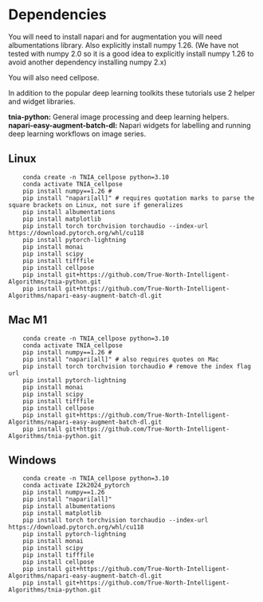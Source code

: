 # Dependencies

You will need to install napari and for augmentation you will need albumentations library.  Also explicitly install numpy 1.26.  (We have not tested with numpy 2.0 so it is a good idea to explicitly install numpy 1.26 to avoid another dependency installing numpy 2.x)

You will also need cellpose.  

In addition to the popular deep learning toolkits these tutorials use 2 helper and widget libraries.  

**tnia-python:** General image processing and deep learning helpers.  
**napari-easy-augment-batch-dl:**  Napari widgets for labelling and running deep learning workflows on image series.  

## Linux

```
    conda create -n TNIA_cellpose python=3.10
    conda activate TNIA_cellpose
    pip install numpy==1.26 # 
    pip install "napari[all]" # requires quotation marks to parse the square brackets on Linux, not sure if generalizes
    pip install albumentations
    pip install matplotlib
    pip install torch torchvision torchaudio --index-url https://download.pytorch.org/whl/cu118
    pip install pytorch-lightning
    pip install monai
    pip install scipy
    pip install tifffile
    pip install cellpose
    pip install git+https://github.com/True-North-Intelligent-Algorithms/tnia-python.git 
    pip install git+https://github.com/True-North-Intelligent-Algorithms/napari-easy-augment-batch-dl.git
```

## Mac M1

```
    conda create -n TNIA_cellpose python=3.10
    conda activate TNIA_cellpose
    pip install numpy==1.26 # 
    pip install "napari[all]" # also requires quotes on Mac
    pip install torch torchvision torchaudio # remove the index flag url
    pip install pytorch-lightning
    pip install monai
    pip install scipy
    pip install tifffile
    pip install cellpose
    pip install git+https://github.com/True-North-Intelligent-Algorithms/napari-easy-augment-batch-dl.git
    pip install git+https://github.com/True-North-Intelligent-Algorithms/tnia-python.git 
```

## Windows 

```
    conda create -n TNIA_cellpose python=3.10
    conda activate I2k2024_pytorch
    pip install numpy==1.26
    pip install "napari[all]"
    pip install albumentations
    pip install matplotlib
    pip install torch torchvision torchaudio --index-url https://download.pytorch.org/whl/cu118
    pip install pytorch-lightning
    pip install monai
    pip install scipy
    pip install tifffile
    pip install cellpose
    pip install git+https://github.com/True-North-Intelligent-Algorithms/napari-easy-augment-batch-dl.git
    pip install git+https://github.com/True-North-Intelligent-Algorithms/tnia-python.git 
```
